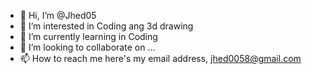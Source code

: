 - 👋 Hi, I’m @Jhed05
- 👀 I’m interested in Coding ang 3d drawing
- 🌱 I’m currently learning in Coding
- 💞️ I’m looking to collaborate on ...
- 📫 How to reach me here's my email address, jhed0058@gmail.com

<!---
Jhed05/Jhed05 is a ✨ special ✨ repository because its `README.md` (this file) appears on your GitHub profile.
You can click the Preview link to take a look at your changes.
--->
